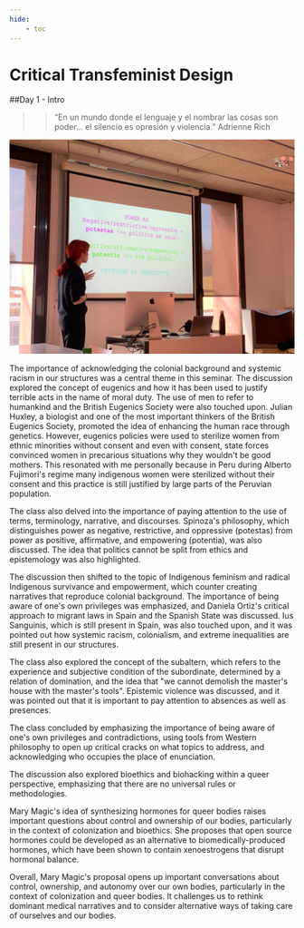 ```yaml
---
hide:
    - toc
---
```


# Critical Transfeminist Design

##Day 1 - Intro
>> “En un mundo donde el lenguaje y el nombrar las cosas son poder... el silencio es opresión y violencia.”
Adrienne Rich

![](../images/MT03/transf.jpeg)

The importance of acknowledging the colonial background and systemic racism in our structures was a central theme in this seminar. The discussion explored the concept of eugenics and how it has been used to justify terrible acts in the name of moral duty. The use of men to refer to humankind and the British Eugenics Society were also touched upon. Julian Huxley, a biologist and one of the most important thinkers of the British Eugenics Society, promoted the idea of enhancing the human race through genetics. However, eugenics policies were used to sterilize women from ethnic minorities without consent and even with consent, state forces convinced women in precarious situations why they wouldn't be good mothers. This resonated with me personally because in Peru during Alberto Fujimori's regime many indigenous women were sterilized without their consent and this practice is still justified by large parts of the Peruvian population.

The class also delved into the importance of paying attention to the use of terms, terminology, narrative, and discourses. Spinoza's philosophy, which distinguishes power as negative, restrictive, and oppressive (potestas) from power as positive, affirmative, and empowering (potentia), was also discussed. The idea that politics cannot be split from ethics and epistemology was also highlighted.

The discussion then shifted to the topic of Indigenous feminism and radical Indigenous survivance and empowerment, which counter creating narratives that reproduce colonial background. The importance of being aware of one's own privileges was emphasized, and Daniela Ortiz's critical approach to migrant laws in Spain and the Spanish State was discussed. Ius Sanguinis, which is still present in Spain, was also touched upon, and it was pointed out how systemic racism, colonialism, and extreme inequalities are still present in our structures.

The class also explored the concept of the subaltern, which refers to the experience and subjective condition of the subordinate, determined by a relation of domination, and the idea that "we cannot demolish the master's house with the master's tools". Epistemic violence was discussed, and it was pointed out that it is important to pay attention to absences as well as presences.

The class concluded by emphasizing the importance of being aware of one's own privileges and contradictions, using tools from Western philosophy to open up critical cracks on what topics to address, and acknowledging who occupies the place of enunciation.

The discussion also explored bioethics and biohacking within a queer perspective, emphasizing that there are no universal rules or methodologies.

Mary Magic's idea of synthesizing hormones for queer bodies raises important questions about control and ownership of our bodies, particularly in the context of colonization and bioethics. She proposes that open source hormones could be developed as an alternative to biomedically-produced hormones, which have been shown to contain xenoestrogens that disrupt hormonal balance.

Overall, Mary Magic's proposal opens up important conversations about control, ownership, and autonomy over our own bodies, particularly in the context of colonization and queer bodies. It challenges us to rethink dominant medical narratives and to consider alternative ways of taking care of ourselves and our bodies.
